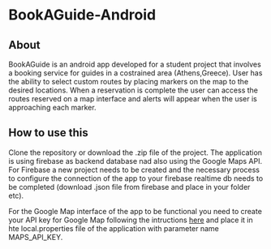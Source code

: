 # BookAGuide-Android

## About
BookAGuide is an android app developed for a student project that involves a booking service for guides in a costrained area (Athens,Greece).
User has the ability to select custom routes by placing markers on the map to the desired locations. 
When a reservation is complete the user can access the routes reserved on a map interface and alerts will appear when the user is approaching each marker.

## How to use this
Clone the repository or download the .zip file of the project.
The application is using firebase as backend database nad also using the Google Maps API.
For Firebase a new project needs to be created and the necessary process to configure the connection of the app to your firebase realtime db needs to be completed
(download .json file from firebase and place in your folder etc).

For the Google Map interface of the app to be functional you need to create your API key for Google Map following the intructions [here](https://developers.google.com/maps/documentation/android-sdk/get-api-key)
and place it in hte local.properties file of the application with parameter name MAPS_API_KEY.

